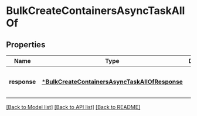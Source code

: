 # BulkCreateContainersAsyncTaskAllOf


## Properties
Name | Type | Description | Notes
------------ | ------------- | ------------- | -------------
**response** | [***BulkCreateContainersAsyncTaskAllOfResponse**](BulkCreateContainersAsyncTaskAllOfResponse.md) |  | [optional] [default to nothing]


[[Back to Model list]](../README.md#models) [[Back to API list]](../README.md#api-endpoints) [[Back to README]](../README.md)


